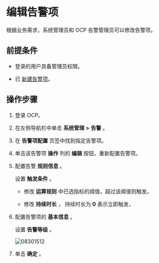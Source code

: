 编辑告警项 
==========================

根据业务需求，系统管理员和 OCP 告警管理员可以修改告警项。

前提条件 
-------------------------

* 登录的用户具备管理员权限。

  

* 已 [新建告警项](/zh-CN/3.ob-cloud-platform/10.use-alert-management/2.create-an-alarm-item.md)。

  




操作步骤 
-------------------------

1. 登录 OCP。

   

2. 在左侧导航栏中单击 **系统管理** **\>** **告警** 。

   

3. 在 **告警项配置** 页签中找到指定告警项。

   

4. 单击该告警项 **操作** 列的 **编辑** 按钮，重新配置告警项。

   

5. 配置告警 **规则信息** 。

   设置 **触发条件** 。
   * 修改 **运算规则** 中已选指标的阈值，超过该阈值则触发。

     
   
   * 修改 **持续时长** ， 持续时长为 **0** 表示立即触发，

     
   

   

6. 配置告警项的 **基本信息** 。

   设置 **告警等级** 。

   ![08301512](https://help-static-aliyun-doc.aliyuncs.com/assets/img/zh-CN/1270562361/p313224.png)
   

7. 单击 **确定** 。

   




